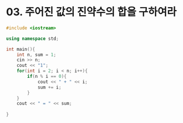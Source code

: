 # 03. 주어진 값의 진약수의 합을 구하여라

```C++
#include <iostream>

using namespace std;

int main(){
	int n, sum = 1;
	cin >> n;
	cout << "1";
	for(int i = 2; i < n; i++){
		if(n % i == 0){
			cout << " + " << i;
			sum += i;
		}
	}
	cout << " = " << sum;
	
}
```
